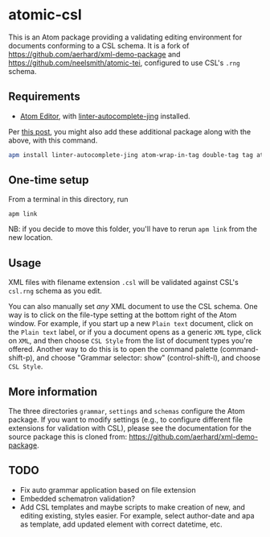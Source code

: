 # atomic-csl

This is an Atom package providing a validating editing environment for documents conforming to a CSL schema.  It is a fork of <https://github.com/aerhard/xml-demo-package> and <https://github.com/neelsmith/atomic-tei>, configured to use CSL's `.rng` schema.


## Requirements

-  [Atom Editor](https://atom.io/), with [linter-autocomplete-jing](https://github.com/aerhard/linter-autocomplete-jing) installed.

Per [this post](https://andrewdunning.ca/getting-started-editing-tei-xml-atom), you might also add these additional package along with the above, with this command.

``` bash
apm install linter-autocomplete-jing atom-wrap-in-tag double-tag tag atom-beautify linter linter-ui-default intentions busy-signal
```

## One-time setup

From a terminal in this directory, run

    apm link

NB: if you decide to move this folder, you'll have to rerun `apm link` from the new location.


## Usage

XML files with filename extension `.csl` will be validated against CSL's `csl.rng` schema as you edit.

You can also manually set *any* XML document to use the CSL schema.  One way is to click on the file-type setting at the bottom right of the Atom window. For example, if you start up a new `Plain text` document, click on the `Plain text` label, or if you a document opens as a generic `XML` type, click on `XML`, and then choose `CSL Style` from the list of document types you're offered.  Another way to do this is to open the command palette (command-shift-p), and choose "Grammar selector: show" (control-shift-l), and choose `CSL Style`. 

## More information

The three directories `grammar`, `settings` and `schemas` configure the Atom package.  If you want to modify settings (e.g., to configure different file extensions for validation with CSL), please see the documentation for the source package this is cloned from:  <https://github.com/aerhard/xml-demo-package>.

## TODO

* Fix auto grammar application based on file extension
* Embedded schematron validation?
* Add CSL templates and maybe scripts to make creation of new, and editing existing, styles easier. For example, select author-date and apa as template, add updated element with correct datetime, etc.
